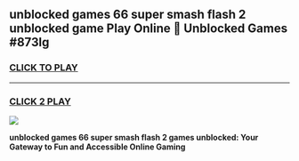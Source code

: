 
## unblocked games 66 super smash flash 2 unblocked game Play Online 👋 Unblocked Games #873lg
<h3>
<a href="https://premium.freeplayer.one?title=unblocked_games_66_super_smash_flash_2&ref=21F">CLICK TO PLAY</a></h3>
<hr>

<h3>
<a href="https://premium.freeplayer.one?title=unblocked_games_66_super_smash_flash_2&ref=21F">CLICK 2 PLAY</a>
  
</h3>

<a href="https://premium.freeplayer.one?title=unblocked_games_66_super_smash_flash_2&ref=21F/"><img src="https://clearcache.store/games.png"></a>


**unblocked games 66 super smash flash 2 games unblocked: Your Gateway to Fun and Accessible Online Gaming**
